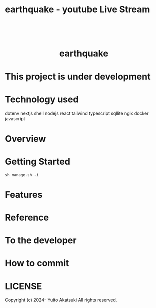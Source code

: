 # earthquake  -  youtube Live Stream 
<h1 align="center">
  <br>
  <br>
  earthquake
  <br>
</h1>

# This project is under development
# Technology used
dotenv nextjs shell nodejs react tailwind typescript sqllite ngix docker javascript 
# Overview
# Getting Started
```sh manage.sh -i```
# Features

# Reference

# To the developer
# How to commit
# LICENSE
Copyright (c) 2024- Yuito Akatsuki All rights reserved.